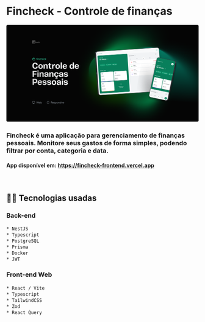 # Fincheck - Controle de finanças

<img src="./github/preview.png" alt="preview">

### Fincheck é uma aplicação para gerenciamento de finanças pessoais. Monitore seus gastos de forma simples, podendo filtrar por conta, categoria e data.

#### App disponível em: https://fincheck-frontend.vercel.app

<br />

## 👩‍💻 Tecnologias usadas

### Back-end

    * NestJS
    * Typescript
    * PostgreSQL
    * Prisma
    * Docker
    * JWT

### Front-end Web

    * React / Vite
    * Typescript
    * TailwindCSS
    * Zod
    * React Query
